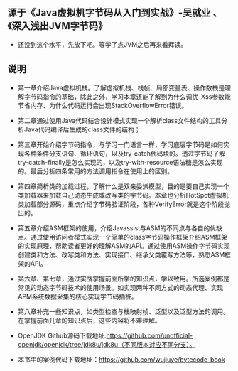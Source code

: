 ## 源于《Java虚拟机字节码从入门到实战》-吴就业 、《深入浅出JVM字节码》
+ 还没到这个水平，先放下吧。等学了点JVM之后再来看拜读。

## 说明
- 第一章介绍Java虚拟机栈。了解虚拟机栈、栈帧、局部变量表、操作数栈是理解字节码指令的基础，除此之外，学习本章还能了解到为什么调优-Xss参数能节省内存、为什么代码运行会出现StackOverflowError错误。

- 第二章通过使用Java代码结合设计模式实现一个解析class文件结构的工具分析Java代码编译后生成的class文件的结构；

- 第三章开始介绍字节码指令，与学习一门语言一样，学习底层字节码是如何实现各种条件分支语句、循环语句，以及try-catch代码块的。透过字节码了解try-catch-finally是怎么实现的，以及try-with-resource语法糖是怎么实现的。最后分析四条常用的方法调用指令在使用上的区别。

- 第四章简析类的加载过程，了解什么是双亲委派模型，目的是要自己实现一个类加载器来加载自己动态生成或改写类的字节码。本章也分析HotSpot虚拟机类加载部分源码，重点介绍字节码验证阶段，各种VerifyError就是这个阶段抛出的。

- 第五章介绍ASM框架的使用，介绍Javassist与ASM的不同点与各自的优缺点。通过使用访问者模式实现一个简单的class字节码操作框架介绍ASM框架的实现原理，帮助读者更好的理解ASM的API。通过使用ASM操作字节码实现创建类和方法、改写类和方法、实现接口、继承父类覆写方法等，熟悉ASM框架的API。

- 第六章、第七章，通过实战掌握前面所学的知识点，学以致用。所选案例都是常见的动态字节码技术的使用场景。如实现两种不同方式的动态代理、实现APM系统数据采集的核心实现字节码插桩。

- 第八章补充一些知识点，如类型检查与栈映射桢、泛型以及泛型方法的调用。在掌握前面几章的知识点后，这些内容将不难理解。

* OpenJDK Github源码下载地址:https://github.com/unofficial-openjdk/openjdk/tree/jdk8u/jdk8u（不同版本对应不同分支）。

* 本书中的案例代码下载地址：https://github.com/wujiuye/bytecode-book
